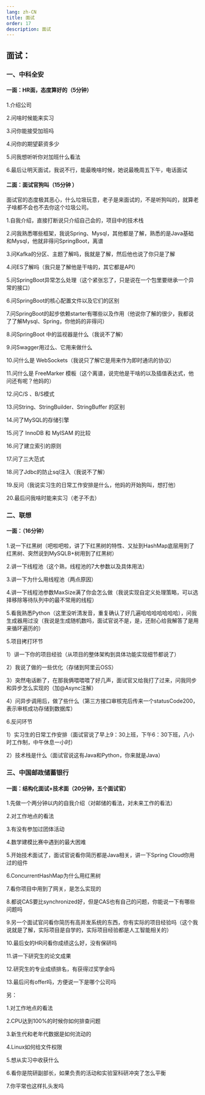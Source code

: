 ```yaml
---
lang: zh-CN
title: 面试
order: 17
description: 面试
---
```




## 面试：

### 一、中科全安

#### 一面：HR面，态度算好的（5分钟）

1.介绍公司

2.问啥时候能来实习

3.问你能接受加班吗

4.问你的期望薪资多少

5.问我想听听你对加班什么看法

6.最后让明天面试，我说不行，能最晚啥时候，她说最晚周五下午，电话面试



#### 二面：面试官狗叫（15分钟 ）

面试官的态度极其恶心，什么垃圾玩意，老子是来面试的，不是听狗叫的，就算老子啥都不会也不去你这个垃圾公司。

1.自我介绍，直接打断说只介绍自己会的，项目中的技术栈

2.问我熟悉哪些框架，我说Spring、Mysql，其他都是了解，熟悉的是Java基础和Mysql，他就非得问SpringBoot，离谱

3.问Kafka的分区、主题了解吗，我就是了解，然后他也说了你只是了解

4.问ES了解吗（我只是了解他是干啥的，其它都是API）

5.问SpringBoot异常怎么处理（这个紧张忘了，只是说在一个包里要继承一个异常的接口）

6.问SpringBoot的核心配置文件以及它们的区别

7.问SpringBoot的起步依赖starter有哪些以及作用（他说你了解的很少，我都说了了解Mysql、Spring，你他妈的非得问）

8.问SpringBoot 中的监视器是什么（我说不了解）

9.问Swagger用过么、它用来做什么

10.问什么是 WebSockets（我说只了解它是用来作为即时通讯的协议）

11.问什么是 FreeMarker 模板（这个离谱，说完他是干啥的以及插值表达式，他问还有呢？他妈的）

12.问C/S 、B/S模式

13.问String、StringBuilder、StringBuffer 的区别

14.问了MySQL的存储引擎

15.问了 InnoDB 和 MyISAM 的比较

16.问了建立索引的原则

17.问了三大范式

18.问了Jdbc的防止sql注入（我说不了解）

19.反问（我说实习生的日常工作安排是什么，他妈的开始狗叫，想打他）

20.最后问我啥时能来实习（老子不去）



### 二、联想

#### 一面：（16分钟）

1.说一下红黑树（吧啦吧啦，讲了下红黑树的特性、又扯到HashMap底层用到了红黑树、突然说到MySQLB+树用到了红黑树）

2.讲一下线程池（这个熟，线程池的7大参数以及具体用法）

3.讲一下为什么用线程池（两点原因）

4.讲一下线程池参数MaxSize满了你会怎么做（我说实现自定义处理策略，可以选择移除等待队列中的最不常用的线程）

5.看我熟悉Python（这里没听清发音，重复确认了好几遍哈哈哈哈哈哈哈），问我生成器用过没（我说是生成随机数吗，面试官说不是，是，还耐心给我解答了是用来循环遍历的）

5.项目拷打环节 

1）讲一下你的项目经验（从项目的整体架构到具体功能实现细节都说了）

2）我说了做的一些优化（存储到阿里云OSS）

3）突然电话断了，在那我俩喂喂喂了好几声，面试官又给我打了过来，问我同步和异步怎么实现的（加@Async注解）

4）问异步调用后，做了些什么（第三方接口审核完后传来一个statusCode200，表示审核成功存储到数据库）

6.反问环节

1）实习生的日常工作安排（面试官说了早上9：30上班，下午6：30下班，八小时工作制，中午休息一小时）

2）技术栈是什么（面试官说这有Java和Python，你来就是Java） 





### 三、中国邮政储蓄银行

#### 一面：结构化面试+技术面（20分钟，五个面试官）

1.先做一个两分钟以内的自我介绍（对邮储的看法，对未来工作的看法）

2.对工作地点的看法

3.有没有参加过团体活动

4.数学建模比赛中遇到的最大困难

5.开始技术面试了，面试官说看你简历都是Java相关，讲一下Spring Cloud你用过的组件

6.ConcurrentHashMap为什么用红黑树

7.看你项目中用到了网关，是怎么实现的

8.都说CAS要比synchronized好，但是CAS也有自己的问题，你能说一下有哪些问题吗

9.另一个面试官问看你简历有高并发系统的东西，你有实际的项目经验吗（这个我说就是了解，实际项目是自学的，实际项目经验都是人工智能相关的）

10.最后女的HR问看你成绩这么好，没有保研吗

11.讲一下研究生的论文成果

12.研究生的专业成绩排名，有获得过奖学金吗

13.最后问有offer吗，方便说一下是哪个公司吗  

另：

1.对工作地点的看法

2.CPU达到100%的时候你如何排查问题

3.新生代和老年代数据是如何流动的

4.Linux如何给文件权限

5.想从实习中收获什么

6.看你是院研副部长，如果负责的活动和实验室科研冲突了怎么平衡

7.你平常也这样扎头发吗

